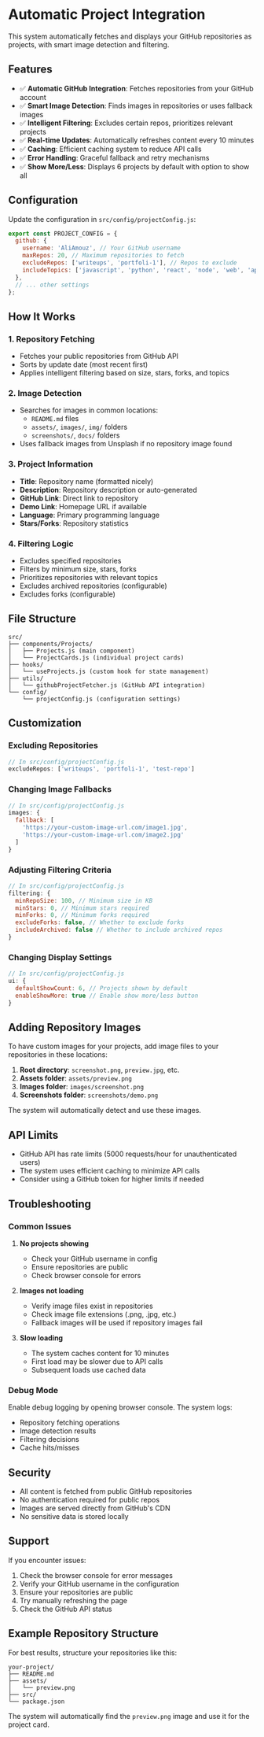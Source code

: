 # Automatic Project Integration

This system automatically fetches and displays your GitHub repositories as projects, with smart image detection and filtering.

## Features

- ✅ **Automatic GitHub Integration**: Fetches repositories from your GitHub account
- ✅ **Smart Image Detection**: Finds images in repositories or uses fallback images
- ✅ **Intelligent Filtering**: Excludes certain repos, prioritizes relevant projects
- ✅ **Real-time Updates**: Automatically refreshes content every 10 minutes
- ✅ **Caching**: Efficient caching system to reduce API calls
- ✅ **Error Handling**: Graceful fallback and retry mechanisms
- ✅ **Show More/Less**: Displays 6 projects by default with option to show all

## Configuration

Update the configuration in `src/config/projectConfig.js`:

```javascript
export const PROJECT_CONFIG = {
  github: {
    username: 'AliAmouz', // Your GitHub username
    maxRepos: 20, // Maximum repositories to fetch
    excludeRepos: ['writeups', 'portfoli-1'], // Repos to exclude
    includeTopics: ['javascript', 'python', 'react', 'node', 'web', 'app', 'project']
  },
  // ... other settings
};
```

## How It Works

### 1. Repository Fetching
- Fetches your public repositories from GitHub API
- Sorts by update date (most recent first)
- Applies intelligent filtering based on size, stars, forks, and topics

### 2. Image Detection
- Searches for images in common locations:
  - `README.md` files
  - `assets/`, `images/`, `img/` folders
  - `screenshots/`, `docs/` folders
- Uses fallback images from Unsplash if no repository image found

### 3. Project Information
- **Title**: Repository name (formatted nicely)
- **Description**: Repository description or auto-generated
- **GitHub Link**: Direct link to repository
- **Demo Link**: Homepage URL if available
- **Language**: Primary programming language
- **Stars/Forks**: Repository statistics

### 4. Filtering Logic
- Excludes specified repositories
- Filters by minimum size, stars, forks
- Prioritizes repositories with relevant topics
- Excludes archived repositories (configurable)
- Excludes forks (configurable)

## File Structure

```
src/
├── components/Projects/
│   ├── Projects.js (main component)
│   └── ProjectCards.js (individual project cards)
├── hooks/
│   └── useProjects.js (custom hook for state management)
├── utils/
│   └── githubProjectFetcher.js (GitHub API integration)
└── config/
    └── projectConfig.js (configuration settings)
```

## Customization

### Excluding Repositories
```javascript
// In src/config/projectConfig.js
excludeRepos: ['writeups', 'portfoli-1', 'test-repo']
```

### Changing Image Fallbacks
```javascript
// In src/config/projectConfig.js
images: {
  fallback: [
    'https://your-custom-image-url.com/image1.jpg',
    'https://your-custom-image-url.com/image2.jpg'
  ]
}
```

### Adjusting Filtering Criteria
```javascript
// In src/config/projectConfig.js
filtering: {
  minRepoSize: 100, // Minimum size in KB
  minStars: 0, // Minimum stars required
  minForks: 0, // Minimum forks required
  excludeForks: false, // Whether to exclude forks
  includeArchived: false // Whether to include archived repos
}
```

### Changing Display Settings
```javascript
// In src/config/projectConfig.js
ui: {
  defaultShowCount: 6, // Projects shown by default
  enableShowMore: true // Enable show more/less button
}
```

## Adding Repository Images

To have custom images for your projects, add image files to your repositories in these locations:

1. **Root directory**: `screenshot.png`, `preview.jpg`, etc.
2. **Assets folder**: `assets/preview.png`
3. **Images folder**: `images/screenshot.png`
4. **Screenshots folder**: `screenshots/demo.png`

The system will automatically detect and use these images.

## API Limits

- GitHub API has rate limits (5000 requests/hour for unauthenticated users)
- The system uses efficient caching to minimize API calls
- Consider using a GitHub token for higher limits if needed

## Troubleshooting

### Common Issues

1. **No projects showing**
   - Check your GitHub username in config
   - Ensure repositories are public
   - Check browser console for errors

2. **Images not loading**
   - Verify image files exist in repositories
   - Check image file extensions (.png, .jpg, etc.)
   - Fallback images will be used if repository images fail

3. **Slow loading**
   - The system caches content for 10 minutes
   - First load may be slower due to API calls
   - Subsequent loads use cached data

### Debug Mode
Enable debug logging by opening browser console. The system logs:
- Repository fetching operations
- Image detection results
- Filtering decisions
- Cache hits/misses

## Security

- All content is fetched from public GitHub repositories
- No authentication required for public repos
- Images are served directly from GitHub's CDN
- No sensitive data is stored locally

## Support

If you encounter issues:
1. Check the browser console for error messages
2. Verify your GitHub username in the configuration
3. Ensure your repositories are public
4. Try manually refreshing the page
5. Check the GitHub API status

## Example Repository Structure

For best results, structure your repositories like this:

```
your-project/
├── README.md
├── assets/
│   └── preview.png
├── src/
└── package.json
```

The system will automatically find the `preview.png` image and use it for the project card.
